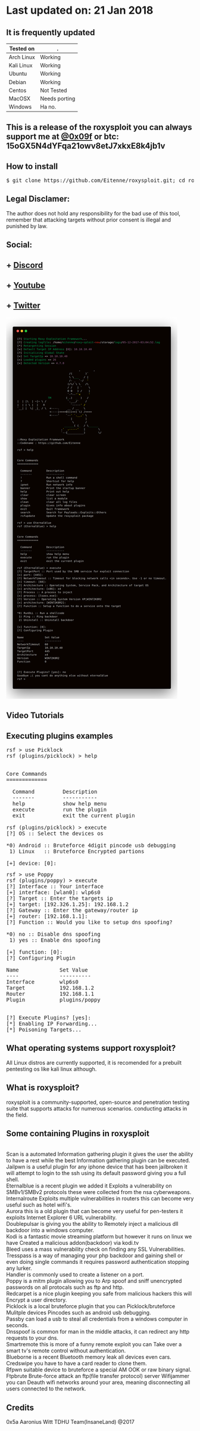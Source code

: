 # Last updated on: 21 Jan 2018
## It is frequently updated

|Tested on|.
|---|---
|Arch Linux|Working
|Kali Linux|Working
|Ubuntu|Working
|Debian|Working
|Centos|Not Tested
|MacOSX|Needs porting
|Windows| Ha no.

## This is a release of the roxysploit you can always support me at <a href="https://twitter.com/0x09f">@0x09f</a> or btc: 15oGX5N4dYFqa21owv8etJ7xkxE8k4jb1v
## How to install
<pre>$ git clone https://github.com/Eitenne/roxysploit.git; cd roxysploit; sudo /bin/bash install</pre>

## Legal Disclamer:
  The author does not hold any responsibility for the bad use of this tool,
  remember that attacking targets without prior consent is illegal and punished by law.

## Social:
## + <a href="https://discord.gg/8EP2sjv"> Discord</a>
## + <a href="https://www.youtube.com/channel/UCvydKPHB5fzqrJpS6BUqdRQ"> Youtube</a>
## + <a href="https://twitter.com/0x09f"> Twitter</a>

<img src="carbon.png">

## Video Tutorials
[Hacking using Tresspass | RoxySploit / Roxy Exploitation Framework]: https://www.youtube.com/watch?v=47UMnkeM-hk
[Exploiting the browser | roxysploit]: https://www.youtube.com/watch?v=h6QO-rtIP_o

## Executing plugins examples
<pre>
rsf > use Picklock
rsf (plugins/picklock) > help


Core Commands
=============

  Command         Description
  -------         -----------
  help            show help menu
  execute         run the plugin
  exit            exit the current plugin

rsf (plugins/picklock) > execute
[?] OS :: Select the devices os

*0) Android :: Bruteforce 4digit pincode usb debugging
 1) Linux   :: Bruteforce Encrypted partions

[+] device: [0]:
</pre>
<pre>
rsf > use Poppy
rsf (plugins/poppy) > execute
[?] Interface :: Your interface
[+] interface: [wlan0]: wlp6s0
[?] Target :: Enter the targets ip
[+] target: [192.326.1.25]: 192.168.1.2
[?] Gateway :: Enter the gateway/router ip
[+] router: [192.168.1.1]:
[?] Function :: Would you like to setup dns spoofing?

*0) no :: Disable dns spoofing
 1) yes :: Enable dns spoofing

[+] function: [0]:
[?] Configuring Plugin

Name             Set Value
----             ----------
Interface        wlp6s0
Target           192.168.1.2
Router           192.168.1.1
Plugin           plugins/poppy


[?] Execute Plugins? [yes]:  
[*] Enabling IP Forwarding...
[*] Poisoning Targets...
</pre>

## What operating systems support roxysploit?
All Linux distros are currently supported, it is recomended for a prebuilt pentesting os like kali linux although.

## What is roxysploit?
roxysploit is a community-supported, open-source and penetration testing suite that supports attacks for numerous scenarios. conducting attacks in the field.

## Some containing Plugins in roxysploit
<br>
Scan is a automated Information gathering plugin it gives the user the ability to have a rest while the best Information gathering plugin can be executed.
<br>
Jailpwn is a useful plugin for any iphone device that has been jailbroken it will attempt to login to the ssh using its default password giving you a full shell.
<br>
Eternalblue is a recent plugin we added it Exploits a vulnerability on SMBv1/SMBv2 protocols these were collected from the nsa cyberweapons.
<br>
Internalroute Exploits multiple vulnerabilities in routers this can become very useful such as hotel wifi's.
<br>
Aurora this is a old plugin that can become very useful for pen-testers it exploits Internet Explorer 6 URL vulnerability.
<br>
Doublepulsar is giving you the ability to Remotely inject a malicious dll backdoor into a windows computer.
<br>
Kodi is a fantastic movie streaming platform but however it runs on linux we have Created a malicious addon(backdoor) via kodi.tv
<br>
Bleed uses a mass vulnerability check on finding any SSL Vulnerabilities.
<br>
Tresspass is a way of managing your php backdoor and gaining shell or even doing single commands it requires password authentication stopping any lurker.
<br>
Handler is commonly used to create a listener on a port.
<br>
Poppy is a mitm plugin allowing you to Arp spoof and sniff unencrypted passwords on all protocals such as ftp and http.
<br>
Redcarpet is a nice plugin keeping you safe from malicious hackers this will Encrypt a user directory.
<br>
Picklock is a local bruteforce plugin that you can Picklock/bruteforce Mulitple devices Pincodes such as android usb debugging. <br>
Passby can load a usb to steal all credentials from a windows computer in seconds.
<br>
Dnsspoof is common for man in the middle attacks, it can redirect any http requests to your dns.
<br>
Smartremote this is more of a funny remote exploit you can Take over a smart tv's remote control without authentication.
<br>
Blueborne is a recent Bluetooth memory leak all devices even cars.
<br>
Credswipe you have to have a card reader to clone them.
<br>
Rfpwn suitable device to bruteforce a special AM OOK or raw binary signal.
<br>
Ftpbrute Brute-force attack an ftp(file transfer protocol) server Wifijammer you can Deauth wifi networks around your area, meaning disconnecting all users connected to the network.
<br>

## Credits
0x5a
Aaronius
Witt
TDHU
Team(InsaneLand) @2017
